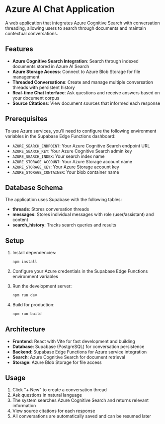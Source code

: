 # Azure AI Chat Application

A web application that integrates Azure Cognitive Search with conversation threading, allowing users to search through documents and maintain contextual conversations.

## Features

- **Azure Cognitive Search Integration**: Search through indexed documents stored in Azure AI Search
- **Azure Storage Access**: Connect to Azure Blob Storage for file management
- **Threaded Conversations**: Create and manage multiple conversation threads with persistent history
- **Real-time Chat Interface**: Ask questions and receive answers based on your document corpus
- **Source Citations**: View document sources that informed each response

## Prerequisites

To use Azure services, you'll need to configure the following environment variables in the Supabase Edge Functions dashboard:

- `AZURE_SEARCH_ENDPOINT`: Your Azure Cognitive Search endpoint URL
- `AZURE_SEARCH_KEY`: Your Azure Cognitive Search admin key
- `AZURE_SEARCH_INDEX`: Your search index name
- `AZURE_STORAGE_ACCOUNT`: Your Azure Storage account name
- `AZURE_STORAGE_KEY`: Your Azure Storage account key
- `AZURE_STORAGE_CONTAINER`: Your blob container name

## Database Schema

The application uses Supabase with the following tables:

- **threads**: Stores conversation threads
- **messages**: Stores individual messages with role (user/assistant) and content
- **search_history**: Tracks search queries and results

## Setup

1. Install dependencies:
   ```bash
   npm install
   ```

2. Configure your Azure credentials in the Supabase Edge Functions environment variables

3. Run the development server:
   ```bash
   npm run dev
   ```

4. Build for production:
   ```bash
   npm run build
   ```

## Architecture

- **Frontend**: React with Vite for fast development and building
- **Database**: Supabase (PostgreSQL) for conversation persistence
- **Backend**: Supabase Edge Functions for Azure service integration
- **Search**: Azure Cognitive Search for document retrieval
- **Storage**: Azure Blob Storage for file access

## Usage

1. Click "+ New" to create a conversation thread
2. Ask questions in natural language
3. The system searches Azure Cognitive Search and returns relevant information
4. View source citations for each response
5. All conversations are automatically saved and can be resumed later
